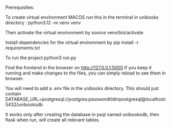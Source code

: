 Prerequisites:

To create virtual environment MACOS run this in the terminal in unibooks directory :
  python3.12 -m venv venv 

Then activate the virtual environment by
  source venv/bin/activate

Install dependencies for the virtual environment by
  pip install -r requirements.txt

To run the project
  python3 run.py

Find the frontend in the browser on http://127.0.0.1:5000
If you keep it running and make changes to the files, you can simply reload to see them in browser.

You will need to add a .env file in the unibooks directory. This should just contain
  DATABASE_URL=postgresql://postgres:passwordtildinpostgresql@localhost:5432/unibooksdb

It works only after creating the database in psql named unibooksdb, then flask when run, will create all relevant tables.

